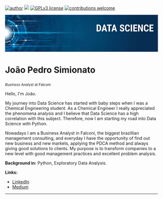 [![author](https://img.shields.io/badge/author-jpsimionato-red.svg)](https://www.linkedin.com/in/jo%C3%A3o-pedro-simionato/) [![](https://img.shields.io/badge/python-3.7+-blue.svg)](https://www.python.org/downloads/release/python-365/) [![GPLv3 license](https://img.shields.io/badge/License-GPLv3-blue.svg)](http://perso.crans.org/besson/LICENSE.html) [![contributions welcome](https://img.shields.io/badge/contributions-welcome-brightgreen.svg?style=flat)](https://github.com/carlosfab/data_science/issues)

<p align="center">
  <img src="banner_DS.png" >
</p>

# João Pedro Simionato
<sub>*Business Analyst* at Falconi</sub>

Hello, I'm João.

My journey into Data Science has started with baby steps when I was a Chemical Engineering student. As a Chemical Engineer I really appreciated the phenomena analysis and I believe that Data Science has a high correlation with this subject. Therefore, now I am starting my road into Data Science with Python.

Nowadays I am a Business Analyst in Falconi, the  biggest brazillian management consulting, and  everyday  I have the opportunity of find out new business and new markets, applying the PDCA method and always giving good solutions to clients. My purpose is to transform companies to a new level with good management practices and excellent problem analysis.  

**Background in:** Python, Exploratory Data Analysis.

**Links:**
* [LinkedIn](https://www.linkedin.com/in/jo%C3%A3o-pedro-simionato/)
* [Medium](https://www.medium.com/@joaosimionato)


---
